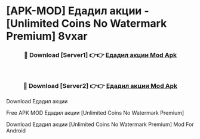 # [APK-MOD] Едадил  акции - [Unlimited Coins No Watermark Premium] 8vxar



<div align="center">
<h3>🔴 Download [Server1] 👉👉 <a href="https://momento.my/?title=Едадил__акции">Едадил  акции Mod Apk</a></h3><br>

<h3>🔴 Download [Server2] 👉👉 <a href="https://momento.my/?title=Едадил__акции">Едадил  акции Mod Apk</a></h3>
</div>



Download Едадил  акции 

Free APK MOD Едадил  акции [Unlimited Coins No Watermark Premium]

Download Едадил  акции [Unlimited Coins No Watermark Premium] Mod For Android
